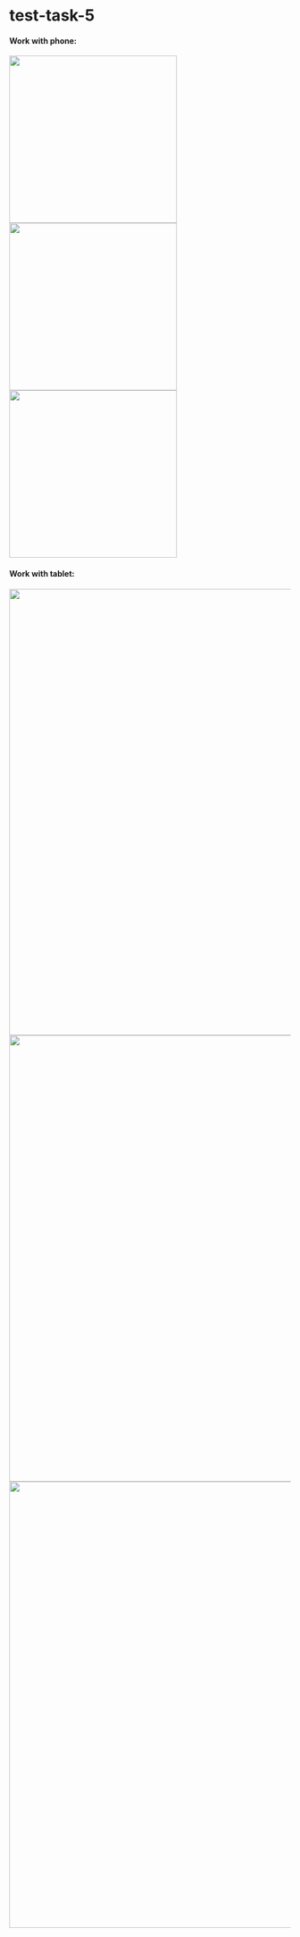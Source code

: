 # test-task-5

#### Work with phone:
<img src =https://user-images.githubusercontent.com/117711604/202864723-4c36fb5c-651b-42be-a76f-cd36ec21bf39.png width="300"> <img src =https://user-images.githubusercontent.com/117711604/202864734-1cb95384-aa77-4e4b-b8c6-99daf66ef966.png width="300"><img src =https://user-images.githubusercontent.com/117711604/202865147-069027e4-8a31-41b5-acf1-7ef2d57941d1.png width="300">

#### Work with tablet:
<img src =https://user-images.githubusercontent.com/117711604/202865153-eba124f6-e4f3-4de2-b358-e33b533392c5.png width="800">
<img src =https://user-images.githubusercontent.com/117711604/202865156-534bd979-5971-43c7-9eee-522322f78853.png width="800">
<img src =https://user-images.githubusercontent.com/117711604/202865158-e4399e63-9b38-454a-af6a-b185f2e02f9e.png width="800">

